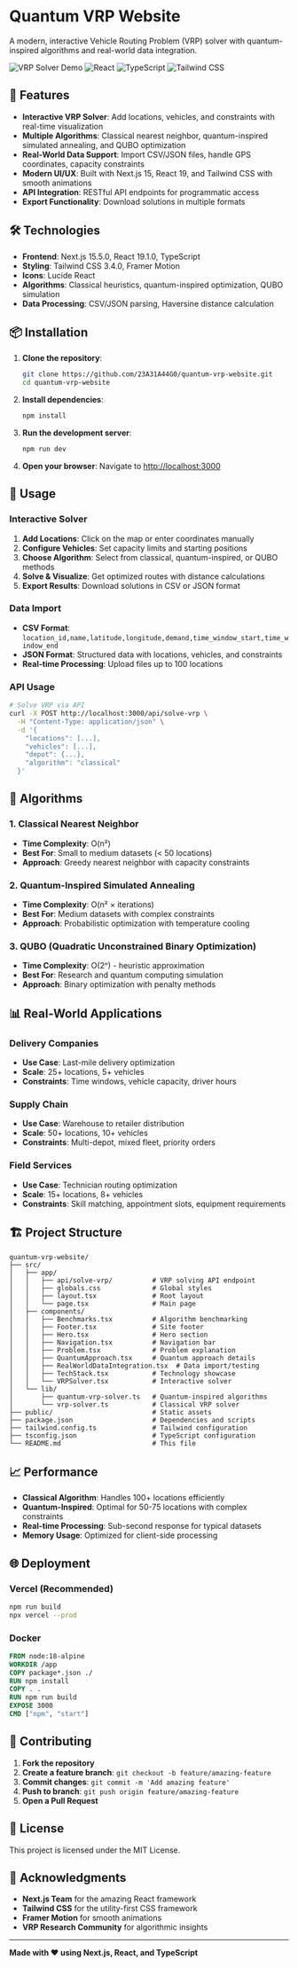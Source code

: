 # Quantum VRP Website

A modern, interactive Vehicle Routing Problem (VRP) solver with quantum-inspired algorithms and real-world data integration.

![VRP Solver Demo](https://img.shields.io/badge/Next.js-15.5.0-black?logo=next.js)
![React](https://img.shields.io/badge/React-19.1.0-blue?logo=react)
![TypeScript](https://img.shields.io/badge/TypeScript-5.0-blue?logo=typescript)
![Tailwind CSS](https://img.shields.io/badge/Tailwind-3.4.0-blue?logo=tailwindcss)

## 🚀 Features

- **Interactive VRP Solver**: Add locations, vehicles, and constraints with real-time visualization
- **Multiple Algorithms**: Classical nearest neighbor, quantum-inspired simulated annealing, and QUBO optimization
- **Real-World Data Support**: Import CSV/JSON files, handle GPS coordinates, capacity constraints
- **Modern UI/UX**: Built with Next.js 15, React 19, and Tailwind CSS with smooth animations
- **API Integration**: RESTful API endpoints for programmatic access
- **Export Functionality**: Download solutions in multiple formats

## 🛠️ Technologies

- **Frontend**: Next.js 15.5.0, React 19.1.0, TypeScript
- **Styling**: Tailwind CSS 3.4.0, Framer Motion
- **Icons**: Lucide React
- **Algorithms**: Classical heuristics, quantum-inspired optimization, QUBO simulation
- **Data Processing**: CSV/JSON parsing, Haversine distance calculation

## 📦 Installation

1. **Clone the repository**:
   ```bash
   git clone https://github.com/23A31A44G0/quantum-vrp-website.git
   cd quantum-vrp-website
   ```

2. **Install dependencies**:
   ```bash
   npm install
   ```

3. **Run the development server**:
   ```bash
   npm run dev
   ```

4. **Open your browser**:
   Navigate to [http://localhost:3000](http://localhost:3000)

## 🎯 Usage

### Interactive Solver

1. **Add Locations**: Click on the map or enter coordinates manually
2. **Configure Vehicles**: Set capacity limits and starting positions
3. **Choose Algorithm**: Select from classical, quantum-inspired, or QUBO methods
4. **Solve & Visualize**: Get optimized routes with distance calculations
5. **Export Results**: Download solutions in CSV or JSON format

### Data Import

- **CSV Format**: `location_id,name,latitude,longitude,demand,time_window_start,time_window_end`
- **JSON Format**: Structured data with locations, vehicles, and constraints
- **Real-time Processing**: Upload files up to 100 locations

### API Usage

```bash
# Solve VRP via API
curl -X POST http://localhost:3000/api/solve-vrp \
  -H "Content-Type: application/json" \
  -d '{
    "locations": [...],
    "vehicles": [...],
    "depot": {...},
    "algorithm": "classical"
  }'
```

## 🧮 Algorithms

### 1. Classical Nearest Neighbor
- **Time Complexity**: O(n²)
- **Best For**: Small to medium datasets (< 50 locations)
- **Approach**: Greedy nearest neighbor with capacity constraints

### 2. Quantum-Inspired Simulated Annealing
- **Time Complexity**: O(n² × iterations)
- **Best For**: Medium datasets with complex constraints
- **Approach**: Probabilistic optimization with temperature cooling

### 3. QUBO (Quadratic Unconstrained Binary Optimization)
- **Time Complexity**: O(2ⁿ) - heuristic approximation
- **Best For**: Research and quantum computing simulation
- **Approach**: Binary optimization with penalty methods

## 📊 Real-World Applications

### Delivery Companies
- **Use Case**: Last-mile delivery optimization
- **Scale**: 25+ locations, 5+ vehicles
- **Constraints**: Time windows, vehicle capacity, driver hours

### Supply Chain
- **Use Case**: Warehouse to retailer distribution
- **Scale**: 50+ locations, 10+ vehicles
- **Constraints**: Multi-depot, mixed fleet, priority orders

### Field Services
- **Use Case**: Technician routing optimization
- **Scale**: 15+ locations, 8+ vehicles
- **Constraints**: Skill matching, appointment slots, equipment requirements

## 🏗️ Project Structure

```
quantum-vrp-website/
├── src/
│   ├── app/
│   │   ├── api/solve-vrp/          # VRP solving API endpoint
│   │   ├── globals.css             # Global styles
│   │   ├── layout.tsx              # Root layout
│   │   └── page.tsx                # Main page
│   ├── components/
│   │   ├── Benchmarks.tsx          # Algorithm benchmarking
│   │   ├── Footer.tsx              # Site footer
│   │   ├── Hero.tsx                # Hero section
│   │   ├── Navigation.tsx          # Navigation bar
│   │   ├── Problem.tsx             # Problem explanation
│   │   ├── QuantumApproach.tsx     # Quantum approach details
│   │   ├── RealWorldDataIntegration.tsx  # Data import/testing
│   │   ├── TechStack.tsx           # Technology showcase
│   │   └── VRPSolver.tsx           # Interactive solver
│   └── lib/
│       ├── quantum-vrp-solver.ts   # Quantum-inspired algorithms
│       └── vrp-solver.ts           # Classical VRP solver
├── public/                         # Static assets
├── package.json                    # Dependencies and scripts
├── tailwind.config.ts              # Tailwind configuration
├── tsconfig.json                   # TypeScript configuration
└── README.md                       # This file
```

## 📈 Performance

- **Classical Algorithm**: Handles 100+ locations efficiently
- **Quantum-Inspired**: Optimal for 50-75 locations with complex constraints
- **Real-time Processing**: Sub-second response for typical datasets
- **Memory Usage**: Optimized for client-side processing

## 🌐 Deployment

### Vercel (Recommended)
```bash
npm run build
npx vercel --prod
```

### Docker
```dockerfile
FROM node:18-alpine
WORKDIR /app
COPY package*.json ./
RUN npm install
COPY . .
RUN npm run build
EXPOSE 3000
CMD ["npm", "start"]
```

## 🤝 Contributing

1. **Fork the repository**
2. **Create a feature branch**: `git checkout -b feature/amazing-feature`
3. **Commit changes**: `git commit -m 'Add amazing feature'`
4. **Push to branch**: `git push origin feature/amazing-feature`
5. **Open a Pull Request**

## 📄 License

This project is licensed under the MIT License.

## 🙏 Acknowledgments

- **Next.js Team** for the amazing React framework
- **Tailwind CSS** for the utility-first CSS framework
- **Framer Motion** for smooth animations
- **VRP Research Community** for algorithmic insights

---

**Made with ❤️ using Next.js, React, and TypeScript**
